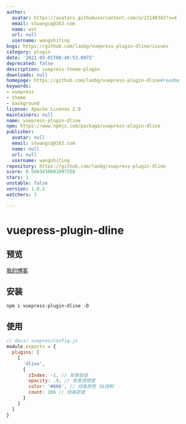 ```yaml
---
author:
  avatar: https://avatars.githubusercontent.com/u/23148342?v=4
  email: stwangcq@163.com
  name: wst
  url: null
  username: wangshiting
bugs: https://github.com/laobg/vuepress-plugin-dline/issues
category: plugin
date: '2021-03-01T08:46:53.097Z'
deprecated: false
description: vuepress-theme-plugin
downloads: null
homepage: https://github.com/laobg/vuepress-plugin-dline#readme
keywords:
- vuepress
- theme
- background
license: Apache License 2.0
maintainers: null
name: vuepress-plugin-dline
npm: https://www.npmjs.com/package/vuepress-plugin-dline
publisher:
  avatar: null
  email: stwangcq@163.com
  name: null
  url: null
  username: wangshiting
repository: https://github.com/laobg/vuepress-plugin-dline
score: 0.5063430601097558
stars: 1
unstable: false
version: 1.0.2
watchers: 1

---
```


# vuepress-plugin-dline
## 预览
[我的博客](https://www.wstee.com)
## 安装
``npm i vuepress-plugin-dline -D``
## 使用
```js
// docs/.vuepres/config.js
module.exports = {
  plugins: [
    [
      'dline',
      {
        zIndex: -1, // 背景层级
        opacity: .9, // 背景透明度
        color: '#666', // 线条颜色 16进制
        count: 166 // 线条密度
      }
    ]
  ]
}

```
